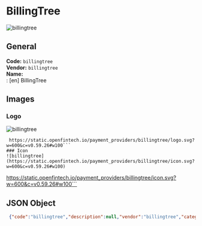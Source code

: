 # BillingTree 
![billingtree](https://static.openfintech.io/payment_providers/billingtree/logo.svg?w=600&c=v0.59.26#w100)  
## General 
**Code:** `billingtree`  
**Vendor:** `billingtree`  
**Name:**  
:	[en] BillingTree  
## Images 
### Logo 
![billingtree](https://static.openfintech.io/payment_providers/billingtree/logo.svg?w=600&c=v0.59.26#w100)  
```
 https://static.openfintech.io/payment_providers/billingtree/logo.svg?w=600&c=v0.59.26#w100```  
### Icon 
![billingtree](https://static.openfintech.io/payment_providers/billingtree/icon.svg?w=600&c=v0.59.26#w100)  
```
 https://static.openfintech.io/payment_providers/billingtree/icon.svg?w=600&c=v0.59.26#w100```  
## JSON Object 
```json
 {"code":"billingtree","description":null,"vendor":"billingtree","categories":null,"countries":null,"payment_method":null,"payout_method":null,"metadata":{"about_payments_code":"billingtree"},"name":{"en":"BillingTree"}}```  
